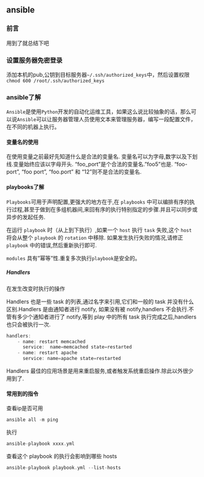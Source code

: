 ## ansible

### 前言

用到了就总结下吧

### 设置服务器免密登录

添加本机的pub,公钥到目标服务器`~/.ssh/authorized_keys`中，然后设置权限`chmod 600 /root/.ssh/authorized_keys`  

### ansible了解

`Ansible`是使用`Python`开发的自动化运维工具，如果这么说比较抽象的话，那么可以说`Ansible`可以让服务器管理人员使用文本来管理服务器，编写一段配置文件，在不同的机器上执行。  

#### 变量名的使用

在使用变量之前最好先知道什么是合法的变量名. 变量名可以为字母,数字以及下划线.变量始终应该以字母开头. “foo_port”是个合法的变量名.”foo5”也是. “foo-port”, “foo port”, “foo.port” 和 “12”则不是合法的变量名.  

#### playbooks了解

`Playbooks`可用于声明配置,更强大的地方在于,在 `playbooks` 中可以编排有序的执行过程,甚至于做到在多组机器间,来回有序的执行特别指定的步骤.并且可以同步或异步的发起任务.  

在运行 `playbook` 时（从上到下执行）,如果一个 `host` 执行 `task` 失败,这个 `host` 将会从整个 `playbook` 的 `rotation` 中移除. 如果发生执行失败的情况,请修正 `playbook` 中的错误,然后重新执行即可.   

`modules` 具有”幂等”性.重复多次执行`playbook`是安全的。  

##### Handlers

在发生改变时执行的操作  

Handlers 也是一些 task 的列表,通过名字来引用,它们和一般的 task 并没有什么区别.Handlers 是由通知者进行 notify, 如果没有被 notify,handlers 不会执行.不管有多少个通知者进行了 notify,等到 play 中的所有 task 执行完成之后,handlers 也只会被执行一次.  

```go
handlers:
    - name: restart memcached
      service:  name=memcached state=restarted
    - name: restart apache
      service: name=apache state=restarted
```

Handlers 最佳的应用场景是用来重启服务,或者触发系统重启操作.除此以外很少用到了.
 
#### 常用到的指令

查看ip是否可用
```go
ansible all -m ping 
```
执行
```go
ansible-playbook xxxx.yml  
``` 
查看这个 playbook 的执行会影响到哪些 hosts  
 ```go
ansible-playbook playbook.yml --list-hosts
```

